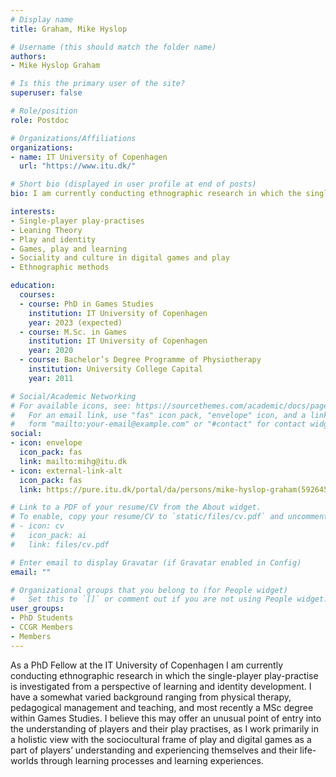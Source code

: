 ```yaml
---
# Display name
title: Graham, Mike Hyslop

# Username (this should match the folder name)
authors:
- Mike Hyslop Graham

# Is this the primary user of the site?
superuser: false

# Role/position
role: Postdoc

# Organizations/Affiliations
organizations:
- name: IT University of Copenhagen
  url: "https://www.itu.dk/"

# Short bio (displayed in user profile at end of posts)
bio: I am currently conducting ethnographic research in which the single-player play-practise is investigated from a perspective of learning and identity development

interests:
- Single-player play-practises
- Leaning Theory 
- Play and identity
- Games, play and learning
- Sociality and culture in digital games and play 
- Ethnographic methods

education:
  courses:
  - course: PhD in Games Studies
    institution: IT University of Copenhagen
    year: 2023 (expected)
  - course: M.Sc. in Games
    institution: IT University of Copenhagen
    year: 2020
  - course: Bachelor’s Degree Programme of Physiotherapy
    institution: University College Capital
    year: 2011

# Social/Academic Networking
# For available icons, see: https://sourcethemes.com/academic/docs/page-builder/#icons
#   For an email link, use "fas" icon pack, "envelope" icon, and a link in the
#   form "mailto:your-email@example.com" or "#contact" for contact widget.
social:
- icon: envelope
  icon_pack: fas
  link: mailto:mihg@itu.dk
- icon: external-link-alt
  icon_pack: fas
  link: https://pure.itu.dk/portal/da/persons/mike-hyslop-graham(59264501-60c6-4666-87c2-73d7a42a4ff0).html

# Link to a PDF of your resume/CV from the About widget.
# To enable, copy your resume/CV to `static/files/cv.pdf` and uncomment the lines below.
# - icon: cv
#   icon_pack: ai
#   link: files/cv.pdf

# Enter email to display Gravatar (if Gravatar enabled in Config)
email: ""

# Organizational groups that you belong to (for People widget)
#   Set this to `[]` or comment out if you are not using People widget.
user_groups:
- PhD Students
- CCGR Members
- Members
---
```


As a PhD Fellow at the IT University of Copenhagen I am currently conducting ethnographic research in which the single-player play-practise is investigated from a perspective of learning and identity development. 
I have a somewhat varied background ranging from physical therapy, pedagogical management and teaching, and most recently a MSc degree within Games Studies. I believe this may offer an unusual point of entry into the understanding of players and their play practises, as I work primarily in a holistic view with the sociocultural frame of play and digital games as a part of players’ understanding and experiencing themselves and their life-worlds through learning processes and learning experiences. 